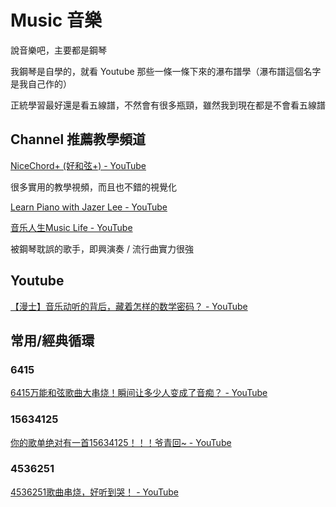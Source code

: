 # Music 音樂

說音樂吧，主要都是鋼琴

我鋼琴是自學的，就看 Youtube 那些一條一條下來的瀑布譜學（瀑布譜這個名字是我自己作的）

正統學習最好還是看五線譜，不然會有很多瓶頸，雖然我到現在都是不會看五線譜

## Channel 推薦教學頻道

[NiceChord+ (好和弦+) - YouTube](https://www.youtube.com/channel/UCVXstWyJeO6No3jYELxYrjg)

很多實用的教學視頻，而且也不錯的視覺化

[Learn Piano with Jazer Lee - YouTube](https://www.youtube.com/@jazerleepiano)

[音乐人生Music Life - YouTube](https://www.youtube.com/@musiclife5278)

被鋼琴耽誤的歌手，即興演奏 / 流行曲實力很強

## Youtube

[【漫士】音乐动听的背后，藏着怎样的数学密码？ - YouTube](https://www.youtube.com/watch?v=86y0gZnxuWE)

## 常用/經典循環

### 6415

[6415万能和弦歌曲大串烧！瞬间让多少人变成了音痴？ - YouTube](https://www.youtube.com/watch?v=tOohMgZoQfA)

### 15634125

[你的歌单绝对有一首15634125！！！爷青回~ - YouTube](https://www.youtube.com/watch?v=FkhFqVPS3iY)

### 4536251

[4536251歌曲串烧，好听到哭！ - YouTube](https://www.youtube.com/watch?v=aqmvF-GmYng)